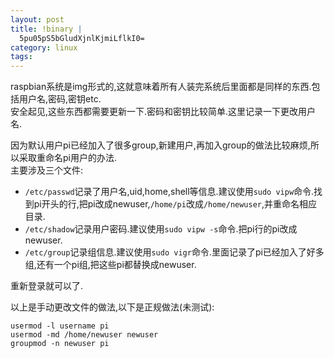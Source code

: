 ```yaml
--- 
layout: post
title: !binary |
  5pu05pS5bGludXjnlKjmiLflkI0=
category: linux
tags: 
---
```

raspbian系统是img形式的,这就意味着所有人装完系统后里面都是同样的东西.包括用户名,密码,密钥etc.  
安全起见,这些东西都需要更新一下.密码和密钥比较简单.这里记录一下更改用户名.

因为默认用户pi已经加入了很多group,新建用户,再加入group的做法比较麻烦,所以采取重命名pi用户的办法.  
主要涉及三个文件:

* `/etc/passwd`记录了用户名,uid,home,shell等信息.建议使用`sudo vipw`命令.找到pi开头的行,把pi改成newuser,`/home/pi`改成`/home/newuser`,并重命名相应目录.
* `/etc/shadow`记录用户密码.建议使用`sudo vipw -s`命令.把pi行的pi改成newuser.
* `/etc/group`记录组信息.建议使用`sudo vigr`命令.里面记录了pi已经加入了好多组,还有一个pi组,把这些pi都替换成newuser.

重新登录就可以了.

以上是手动更改文件的做法,以下是正规做法(未测试):

	usermod -l username pi
	usermod -md /home/newuser newuser
	groupmod -n newuser pi
